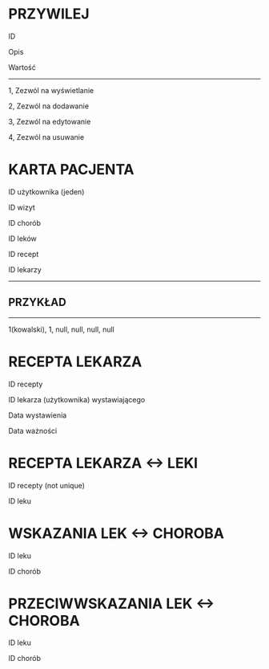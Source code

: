 PRZYWILEJ
=

ID

Opis

Wartość

---

1, Zezwól na wyświetlanie

2, Zezwól na dodawanie

3, Zezwól na edytowanie

4, Zezwól na usuwanie

KARTA PACJENTA
=

ID użytkownika (jeden)

ID wizyt

ID chorób

ID leków

ID recept

ID lekarzy

---
PRZYKŁAD
-
---
1(kowalski), 1, null, null, null, null

RECEPTA LEKARZA
=

ID recepty

ID lekarza (użytkownika) wystawiającego

Data wystawienia

Data ważności

RECEPTA LEKARZA <-> LEKI
=

ID recepty (not unique)

ID leku

WSKAZANIA LEK <-> CHOROBA
=

ID leku

ID chorób

PRZECIWWSKAZANIA LEK <-> CHOROBA
=

ID leku

ID chorób
